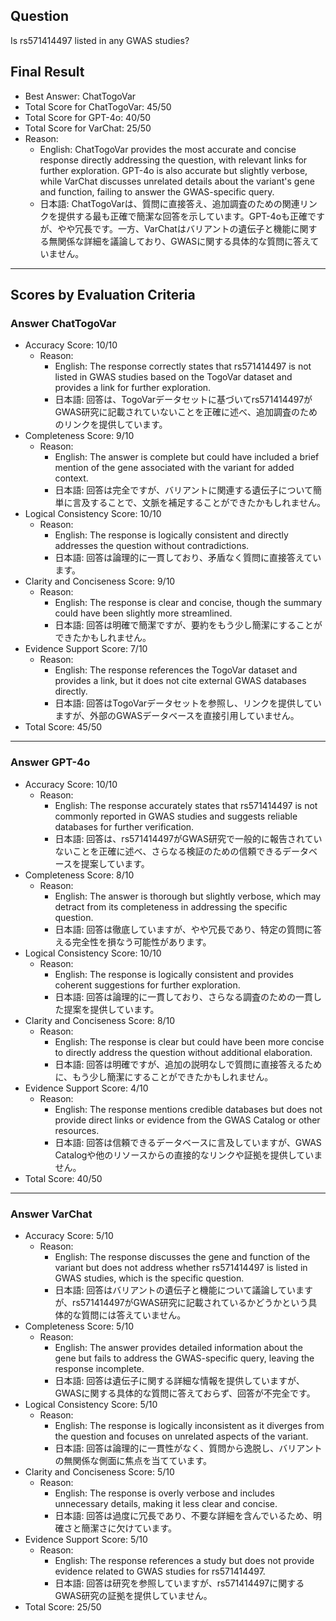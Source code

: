 ## Question

Is rs571414497 listed in any GWAS studies?

## Final Result

- Best Answer: ChatTogoVar
- Total Score for ChatTogoVar: 45/50
- Total Score for GPT-4o: 40/50
- Total Score for VarChat: 25/50
- Reason:
  - English: ChatTogoVar provides the most accurate and concise response directly addressing the question, with relevant links for further exploration. GPT-4o is also accurate but slightly verbose, while VarChat discusses unrelated details about the variant's gene and function, failing to answer the GWAS-specific query.
  - 日本語: ChatTogoVarは、質問に直接答え、追加調査のための関連リンクを提供する最も正確で簡潔な回答を示しています。GPT-4oも正確ですが、やや冗長です。一方、VarChatはバリアントの遺伝子と機能に関する無関係な詳細を議論しており、GWASに関する具体的な質問に答えていません。

---

## Scores by Evaluation Criteria

### Answer ChatTogoVar
- Accuracy Score: 10/10
  - Reason: 
    - English: The response correctly states that rs571414497 is not listed in GWAS studies based on the TogoVar dataset and provides a link for further exploration.
    - 日本語: 回答は、TogoVarデータセットに基づいてrs571414497がGWAS研究に記載されていないことを正確に述べ、追加調査のためのリンクを提供しています。
- Completeness Score: 9/10
  - Reason: 
    - English: The answer is complete but could have included a brief mention of the gene associated with the variant for added context.
    - 日本語: 回答は完全ですが、バリアントに関連する遺伝子について簡単に言及することで、文脈を補足することができたかもしれません。
- Logical Consistency Score: 10/10
  - Reason: 
    - English: The response is logically consistent and directly addresses the question without contradictions.
    - 日本語: 回答は論理的に一貫しており、矛盾なく質問に直接答えています。
- Clarity and Conciseness Score: 9/10
  - Reason: 
    - English: The response is clear and concise, though the summary could have been slightly more streamlined.
    - 日本語: 回答は明確で簡潔ですが、要約をもう少し簡潔にすることができたかもしれません。
- Evidence Support Score: 7/10
  - Reason: 
    - English: The response references the TogoVar dataset and provides a link, but it does not cite external GWAS databases directly.
    - 日本語: 回答はTogoVarデータセットを参照し、リンクを提供していますが、外部のGWASデータベースを直接引用していません。
- Total Score: 45/50

---

### Answer GPT-4o
- Accuracy Score: 10/10
  - Reason: 
    - English: The response accurately states that rs571414497 is not commonly reported in GWAS studies and suggests reliable databases for further verification.
    - 日本語: 回答は、rs571414497がGWAS研究で一般的に報告されていないことを正確に述べ、さらなる検証のための信頼できるデータベースを提案しています。
- Completeness Score: 8/10
  - Reason: 
    - English: The answer is thorough but slightly verbose, which may detract from its completeness in addressing the specific question.
    - 日本語: 回答は徹底していますが、やや冗長であり、特定の質問に答える完全性を損なう可能性があります。
- Logical Consistency Score: 10/10
  - Reason: 
    - English: The response is logically consistent and provides coherent suggestions for further exploration.
    - 日本語: 回答は論理的に一貫しており、さらなる調査のための一貫した提案を提供しています。
- Clarity and Conciseness Score: 8/10
  - Reason: 
    - English: The response is clear but could have been more concise to directly address the question without additional elaboration.
    - 日本語: 回答は明確ですが、追加の説明なしで質問に直接答えるために、もう少し簡潔にすることができたかもしれません。
- Evidence Support Score: 4/10
  - Reason: 
    - English: The response mentions credible databases but does not provide direct links or evidence from the GWAS Catalog or other resources.
    - 日本語: 回答は信頼できるデータベースに言及していますが、GWAS Catalogや他のリソースからの直接的なリンクや証拠を提供していません。
- Total Score: 40/50

---

### Answer VarChat
- Accuracy Score: 5/10
  - Reason: 
    - English: The response discusses the gene and function of the variant but does not address whether rs571414497 is listed in GWAS studies, which is the specific question.
    - 日本語: 回答はバリアントの遺伝子と機能について議論していますが、rs571414497がGWAS研究に記載されているかどうかという具体的な質問には答えていません。
- Completeness Score: 5/10
  - Reason: 
    - English: The answer provides detailed information about the gene but fails to address the GWAS-specific query, leaving the response incomplete.
    - 日本語: 回答は遺伝子に関する詳細な情報を提供していますが、GWASに関する具体的な質問に答えておらず、回答が不完全です。
- Logical Consistency Score: 5/10
  - Reason: 
    - English: The response is logically inconsistent as it diverges from the question and focuses on unrelated aspects of the variant.
    - 日本語: 回答は論理的に一貫性がなく、質問から逸脱し、バリアントの無関係な側面に焦点を当てています。
- Clarity and Conciseness Score: 5/10
  - Reason: 
    - English: The response is overly verbose and includes unnecessary details, making it less clear and concise.
    - 日本語: 回答は過度に冗長であり、不要な詳細を含んでいるため、明確さと簡潔さに欠けています。
- Evidence Support Score: 5/10
  - Reason: 
    - English: The response references a study but does not provide evidence related to GWAS studies for rs571414497.
    - 日本語: 回答は研究を参照していますが、rs571414497に関するGWAS研究の証拠を提供していません。
- Total Score: 25/50